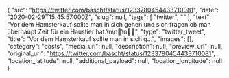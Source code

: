 {
  "src": "https://twitter.com/bascht/status/1233780454433710081",
  "date": "2020-02-29T15:45:57.000Z",
  "slug": null,
  "tags": [
    "twitter",
    ""
  ],
  "text": "Vor dem Hamsterkauf sollte man in sich gehen und sich fragen ob man überhaupt Zeit für ein Haustier hat.\n\n🥁\n🙇‍♂️",
  "type": "twitter_tweet",
  "title": "Vor dem Hamsterkauf sollte man in sich g…",
  "images": [],
  "category": "posts",
  "media_url": null,
  "description": null,
  "preview_url": null,
  "original_url": "https://twitter.com/bascht/status/1233780454433710081",
  "location_latitude": null,
  "additional_payload": null,
  "location_longitude": null
}
